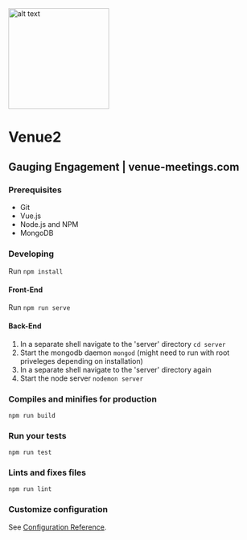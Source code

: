 <img src="https://github.com/rcos/Venue2/blob/master/src/assets/venue-logo.svg" alt="alt text" width="200" height="200">

# Venue2

## Gauging Engagement | venue-meetings.com

### Prerequisites

- Git
- Vue.js
- Node.js and NPM
- MongoDB

### Developing

Run `npm install`

#### Front-End

Run `npm run serve` 

#### Back-End

1. In a separate shell navigate to the 'server' directory `cd server`
2. Start the mongodb daemon `mongod` (might need to run with root priveleges depending on installation)
3. In a separate shell navigate to the 'server' directory again
4. Start the node server `nodemon server`

### Compiles and minifies for production
```
npm run build
```

### Run your tests
```
npm run test
```

### Lints and fixes files
```
npm run lint
```

### Customize configuration
See [Configuration Reference](https://cli.vuejs.org/config/).
